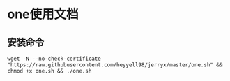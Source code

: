 # one使用文档

## 安装命令
```
wget -N --no-check-certificate "https://raw.githubusercontent.com/heyyell98/jerryx/master/one.sh" && chmod +x one.sh && ./one.sh
```
